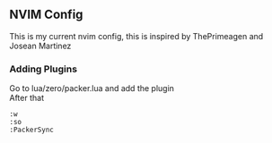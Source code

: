 ## NVIM Config

This is my current nvim config, this is inspired by ThePrimeagen and Josean Martinez

### Adding Plugins
Go to lua/zero/packer.lua and add the plugin   
After that  
```
:w
:so
:PackerSync
```

